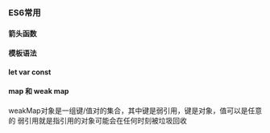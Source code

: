 ### ES6常用 ###  

#### 箭头函数 ####  


#### 模板语法 ####  

#### let var const ####  


#### map 和 weak map ####  
weakMap对象是一组键/值对的集合，其中键是弱引用，键是对象，值可以是任意的
弱引用就是指引用的对象可能会在任何时刻被垃圾回收

